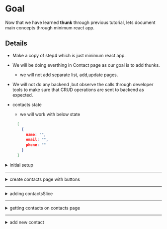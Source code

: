 # Goal
Now that we have learned __thunk__ through previous tutorial, lets document main concepts through minimum react app.

## Details
* Make a copy of step4 which is just minimum react app.
* We will be doing everthing in Contact page as our goal is to add thunks.
  * we will not add separate list, add,update pages.
* We will not do any backend ,but observe the calls through developer tools to make sure that CRUD operations are sent to backend as expected.

* contacts state 
  * we will work with below state
  ```json
    [
      {
        name: "",
        email: "",
        phone: ""
      }
    ]
  ```

<details>
  <summary>initial setup</summary>

* install dependency
  ```cmd
    npm install react-redux
    npm install react-redux
  ```
* introduce basic contactsslice.js
  ```js
    import { createSlice } from '@reduxjs/toolkit';

    const initialState = {
        status: 'idle',
        contacts: [],
        error: null
    };

    const contactsSlice = createSlice({
        name: 'contacts',
        initialState,
        reducers: {}
    });

    export default contactsSlice.reducer    
  ```
* introduce store (store.js)
* update index.js to hook up store

</details>

___

<details>
  <summary>create contacts page with buttons</summary>

* We will have only 3 buttons as Listing of contacts will be done on loading page once.
* loadiang will be done using __useEffect__
  ```js
    useEffect(() => {
        console.log('contacts will be loaded here on initial page load.')
    }, [])

  ```
![initial_contacts_page](./initial_contacts_page.png)

</details>

___

<details>
  <summary>adding contactsSlice</summary>

* add thunk
  ```js
    import { createSlice, createAsyncThunk } from '@reduxjs/toolkit';

    export const fetchContacts = createAsyncThunk('contacts/fetchContacts', async () => {
        console.log('api will be called here , to get contacts...')
        
        // return dummy data as if we got the data from api.
        return [
            {
                name:'contact1',
                email:'contact1@abc.com',
                phone:'123-456-7890'
            },
            {
                name:'contact2',
                email:'contact2@abc.com',
                phone:'999-888-1234'
            }
        ]
    });
  ```


</details>

___

<details>
  <summary>getting contacts on contacts page</summary>

* import fetchContacts
  ```js
    import { fetchContacts } from './contactsSlice'
  ```
* modify useEffect 
 ```js
      useEffect(() => {
        if (contactsStatus === 'idle') {
             console.log('Contacts will be retrived on page load.')
             dispatch(fetchContacts())
         }
    }, [contactsStatus, dispatch])
 ```
* you will see the fetchContacts being called in console log
![contacts_thunk_called](./contacts_thunk_called.png)

</details>

___

<details>
  <summary>add new contact</summary>

* _addContact_ thunk in slice
```js
  export const addContact = createAsyncThunk('contacts/addContact', async (contact) => {
      console.log(`addContact thunk: ${contact}`);
      return contact
  });

```
* _reducer_ for add contact in slice
```js
  .addCase(addContact.fulfilled, (state, action) => {
      console.log('in addContact fulfilled reducer')
      state.status = 'succeeded'
      state.contacts = state.contacts.concat(action.payload)
  })
```
* _dispatch_ in component for add contact
```js
  import { fetchContacts, addContact } from './contactsSlice'

  const saveContact = () => {
      console.log('adding contact here.')
      dispatch(
          addContact({ name: 'new-contact', email: 'new-contact@abc.com', phone: '000-111-2222' }))
  }

<button onClick={saveContact}>Add Contact</button>
```

![add_new_contact](add_new_contact.png)

</details>